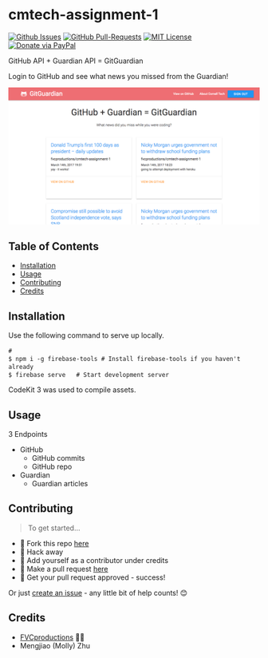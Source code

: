 # cmtech-assignment-1

[![Github Issues](https://img.shields.io/github/issues/fvcproductions/cmtech-assignment-1.svg?style=flat-square)](https://github.com/fvcproductions/cmtech-assignment-1/issues) [![GitHub  Pull-Requests](https://img.shields.io/github/issues-pr/fvcproductions/cmtech-assignment-1.svg?style=flat-square)](https://github.com/fvcproductions/cmtech-assignment-1/pulls) [![MIT License](http://img.shields.io/:license-mit-blue.svg?style=flat-square)](http://badges.mit-license.org) [![Donate via PayPal](https://img.shields.io/badge/Donate-PayPal-blue.svg?style=flat-square)](http://paypal.me/fvcproductions)

GitHub API + Guardian API = GitGuardian

Login to GitHub and see what news you missed from the Guardian!

![](assets/img/screenshot.png)

## Table of Contents

- [Installation](#installation)
- [Usage](#usage)
- [Contributing](#contributing)
- [Credits](#credits)

## Installation

Use the following command to serve up locally.

```shell
#
$ npm i -g firebase-tools # Install firebase-tools if you haven't already
$ firebase serve   # Start development server
```

CodeKit 3 was used to compile assets.

## Usage

3 Endpoints

- GitHub
    + GitHub commits
    + GitHub repo
- Guardian
    + Guardian articles

## Contributing

> To get started...

- 🍴 Fork this repo [here](https://github.com/fvcproductions/cmtech-assignment-1#fork-destination-box)
- 🔨 Hack away
- 👥 Add yourself as a contributor under credits
- 🔧 Make a pull request [here](https://github.com/fvcproductions/cmtech-assignment-1/compare)
- 🎉 Get your pull request approved - success!

Or just [create an issue](https://github.com/fvcproductions/cmtech-assignment-1/issues) - any little bit of help counts! 😊

## Credits

- [FVCproductions](http://fvcproductions.com) 🍓🍫
- Mengjiao (Molly) Zhu
